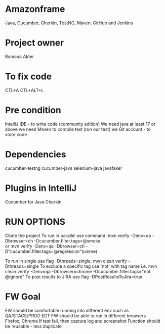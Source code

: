 # Amazonframe
Java, Cucumber, Gherkin, TestNG, Maven, GitHub and Jenkins
# Project owner
Romana Akter

# To fix code
CTL+A
CTL+ALT+L

# Pre condition
IntelliJ IDE - to write code (community edition)
We need java at least 17 or above
we need Maven to compile test (run our test)
we Git account - to store code

# Dependencies
cucumber-testng
cucumber-java
selenium-java
javafaker

# Plugins in IntelliJ
Cucumber for Java
Gherkin

# RUN OPTIONS
Clone the project
To run in parallel use command: mvn verify -Denv=qa -Dbrowser=ch -Dcucumber.filter.tags=@smoke  
or mvn verify -Denv=qa -Dbrowser=ch -D"cucumber.filter.tags=@regression"(umme)

To run in single use flag -Dthreads=single; mvn clean verify -Dthreads=single
To exclude a specific tag use 'not' with tag name i.e. mvn clean verify -Denv=qa -Dbrowser=chrome -Dcucumber.filter.tags="not @ignore"
To post results to JIRA use flag -DPostResultsToJira=true

# FW Goal
FW should be comfortable running into different env such as QA/STAGE/PROD ECT
FW should be able to run in different browsers Firefox, Chrome
If test fail, then capture log and screenshot
Function should be reusable - less duplicate

 
